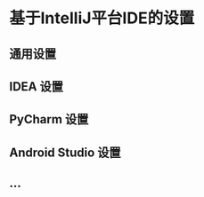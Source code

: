 # 基于IntelliJ平台IDE的设置

## 通用设置

[](common-setting.md)

## IDEA 设置

[](idea-setting.md)

## PyCharm 设置

[](pycharm-setting.md)

## Android Studio 设置

[](android-studio-setting.md)

## ...
